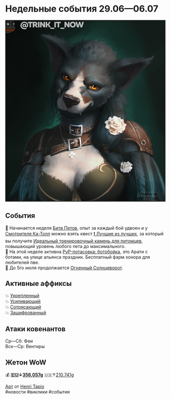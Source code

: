 # Недельные события 29.06—06.07

<html>
<center>
<img src=https://raw.githubusercontent.com/MagicalCow/TrinkIT-News/main/Assets/Weeklies/Weekly-26.jpg float=center border=2>
</center>  
</html>

## События
  📅 Начинается неделя [Битв Петов](https://ru.wowhead.com/pet-battle-bonus-event), опыт за каждый бой удвоен и у [Смотрителя Ка-Толл](https://ru.wowhead.com/npc=166307) можно взять квест [❗ Лучшие из лучших](https://ru.wowhead.com/quest=39042/), за который вы получите [Идеальный тренировочный камень для питомцев](https://ru.wowhead.com/item=122457/), повышающий уровень любого пета до максимального.  
  📅 На этой неделе активна [PvP-потасовка: ботобойка](https://ru.wowhead.com/event=1235), это Арати с ботами, на улице альянса праздник. Бесплатный фарм хонора для любителей пве.    
  📅 До 5го июля продолжается [Огненный Солнцеворот](https://t.me/trink_it_now/6899).  

## Активные аффиксы
  💥 <a href="https://ru.wowhead.com/affix=10/">Укрепленный</a>  
  💥 <a href="https://ru.wowhead.com/affix=7/">Усиливающий</a>  
  💥 <a href="https://ru.wowhead.com/affix=14/">Сотрясающий</a>  
  💥 <a href="https://ru.wowhead.com/affix=130/">Зашифрованный</a>  

## Атаки ковенантов
  Ср—Сб: Феи  
  Вск—Ср: Вентиры  

## Жетон WoW
  💰 **🇪🇺↓[356,057g](https://wowtokenprices.com/EU)** 🇺🇸↑[210,741g](https://wowtokenprices.com/US)

<a href="https://www.artstation.com/artwork/xJQBxW">Арт</a> от <a href="https://www.artstation.com/shadoca">Henri Tapio</a>  
#новости #виклики #события